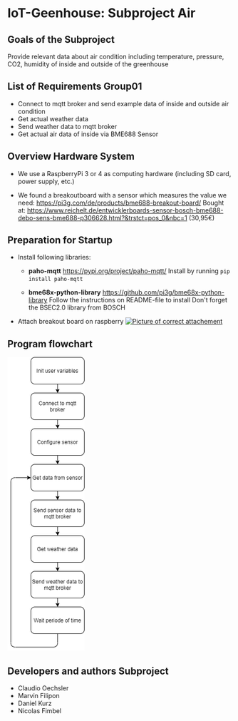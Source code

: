 # IoT-Geenhouse: Subproject Air

## Goals of the Subproject

Provide relevant data about air condition including temperature, pressure, CO2, humidity of inside and outside of the greenhouse


## List of Requirements Group01

 * Connect to mqtt broker and send example data of inside and outside air condition
 * Get actual weather data
 * Send weather data to mqtt broker
 * Get actual air data of inside via BME688 Sensor
 

## Overview Hardware System
 
 * We use a RaspberryPi 3 or 4 as computing hardware (including SD card, power supply, etc.)

 * We found a breakoutboard with a sensor which measures the value we need:
 https://pi3g.com/de/products/bme688-breakout-board/
 Bought at:
 https://www.reichelt.de/entwicklerboards-sensor-bosch-bme688-debo-sens-bme688-p306628.html?&trstct=pos_0&nbc=1 (30,95€)


## Preparation for Startup

* Install following libraries:
  * **paho-mqtt**
    https://pypi.org/project/paho-mqtt/
    Install by running ``pip install paho-mqtt``


  * **bme68x-python-library**
    https://github.com/pi3g/bme68x-python-library
    Follow the instructions on README-file to install
    Don't forget the BSEC2.0 library from BOSCH

* Attach breakout board on raspberry
[![Picture of correct attachement](https://pi3g.com/wp-content/uploads/2021/04/pi3g-bme688-breakout-board-raspberry-pi-2048x1280.jpg)](https://pi3g.com/products/bme688-breakout-board/)

## Program flowchart

![Program flowchart](flowchart.png "Program flowchart")

##  Developers and authors Subproject
 * Claudio Oechsler
 * Marvin Filipon
 * Daniel Kurz
 * Nicolas Fimbel